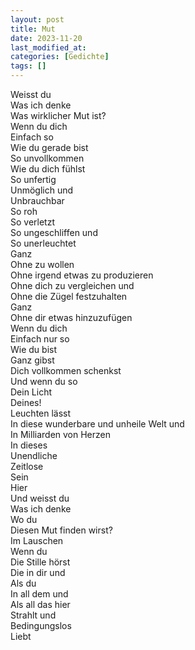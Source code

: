 ```yaml
---
layout: post
title: Mut
date: 2023-11-20
last_modified_at:
categories: [Gedichte]
tags: []
---
```


Weisst du  
Was ich denke  
Was wirklicher Mut ist?  
Wenn du dich  
Einfach so  
Wie du gerade bist  
So unvollkommen  
Wie du dich fühlst  
So unfertig  
Unmöglich und  
Unbrauchbar  
So roh  
So verletzt  
So ungeschliffen und  
So unerleuchtet  
Ganz  
Ohne zu wollen  
Ohne irgend etwas zu produzieren  
Ohne dich zu vergleichen und  
Ohne die Zügel festzuhalten  
Ganz  
Ohne dir etwas hinzuzufügen  
Wenn du dich  
Einfach nur so  
Wie du bist  
Ganz gibst  
Dich vollkommen schenkst  
Und wenn du so  
Dein Licht  
Deines!  
Leuchten lässt  
In diese wunderbare und unheile Welt und  
In Milliarden von Herzen  
In dieses  
Unendliche  
Zeitlose  
Sein  
Hier  
Und weisst du  
Was ich denke  
Wo du  
Diesen Mut finden wirst?  
Im Lauschen  
Wenn du  
Die Stille hörst  
Die in dir und  
Als du  
In all dem und  
Als all das hier  
Strahlt und  
Bedingungslos  
Liebt